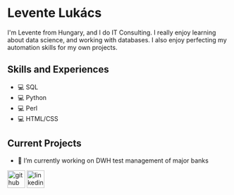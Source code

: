 # Levente Lukács
I'm Levente from Hungary, and I do IT Consulting. I really enjoy learning about data science, and working with databases. I also enjoy perfecting my automation skills for my own projects.

## Skills and Experiences
* 💻 SQL
* 💻 Python
* 💻 Perl
* 💻 HTML/CSS

## Current Projects

- 🔭 I’m currently working on DWH test management of major banks 



[<img src='https://cdn.jsdelivr.net/npm/simple-icons@3.0.1/icons/github.svg' alt='github' height='40'>](https://github.com/llevi95)  [<img src='https://cdn.jsdelivr.net/npm/simple-icons@3.0.1/icons/linkedin.svg' alt='linkedin' height='40'>](https://www.linkedin.com/in/leventelukács/)  

